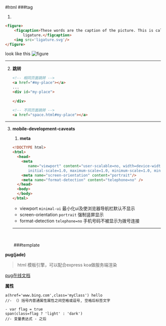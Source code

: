 #html
###tag
1. <figure>

```html
<figure>
    <figcaption>These words are the caption of the picture. This is called a
        ligature.</figcaption>
    <img src='ligature.svg'/>
</figure>
```

look like this ![figure](/Users/float/Desktop/repo/collection/imgs/figure.png)

------



2. **<a> 跳转**

   ```html
   <!-- 相同页面跳转 -->
   <a href="#my-place"></a>
   ...
   <div id="my-place">
       
   </div>

   <!-- 不同页面跳转 -->
   <a href="space.html#my-place"></a>
   ```


------



3. **mobile-development-caveats**

   1. **meta**

   ```html
   <!DOCTYPE html>
   <html>
     <head>
       <meta 
          name="viewport" content="user-scalable=no, width=device-width, 
          initial-scale=1.0, maximum-scale=1.0, minimum-scale=1.0, minimal-ui"/>
       <meta name="screen-orientation" content="portrait"/>
       <meta name="format-detection" content="telephone=no" />
     </head>
     <body>
     </body>
   </html>
   ```

   * viewport `minimal-ui`  最小化ui及使浏览器导航栏默认不显示
   * screen-orientation `portrait` 强制竖屏显示
   * format-detection `telephone=no` 手机号码不被显示为拨号连接

   ------

   ​

   ​
###template



**pug(jade)**

> html 模板引擎，可以配合express koa做服务端渲染 

[pug在线文档](https://pugjs.org/language/attributes.html) 

**属性**

```jade
a(href='www.bing.com',class='myClass') hello
//- （）括号内普通属性属性之间空格或逗号, 空格后标签文字

- var flag = true
span(class=flag ? 'light' : 'dark')
//- 变量表达式 - 之后
```

